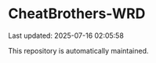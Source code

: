 # CheatBrothers-WRD

Last updated: 2025-07-16 02:05:58

This repository is automatically maintained.
